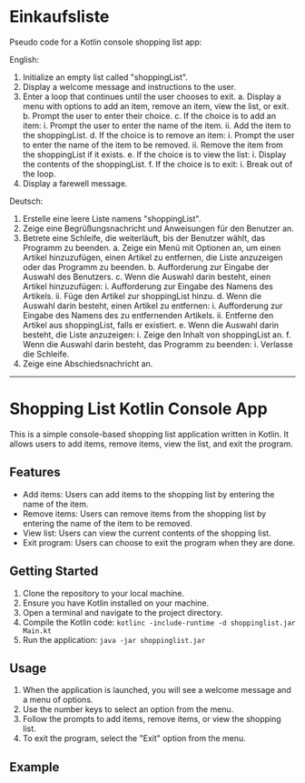 # Einkaufsliste
Pseudo code for a Kotlin console shopping list app:

English:
1. Initialize an empty list called "shoppingList".
2. Display a welcome message and instructions to the user.
3. Enter a loop that continues until the user chooses to exit.
    a. Display a menu with options to add an item, remove an item, view the list, or exit.
    b. Prompt the user to enter their choice.
    c. If the choice is to add an item:
        i. Prompt the user to enter the name of the item.
        ii. Add the item to the shoppingList.
    d. If the choice is to remove an item:
        i. Prompt the user to enter the name of the item to be removed.
        ii. Remove the item from the shoppingList if it exists.
    e. If the choice is to view the list:
        i. Display the contents of the shoppingList.
    f. If the choice is to exit:
        i. Break out of the loop.
4. Display a farewell message.

Deutsch:
1. Erstelle eine leere Liste namens "shoppingList".
2. Zeige eine Begrüßungsnachricht und Anweisungen für den Benutzer an.
3. Betrete eine Schleife, die weiterläuft, bis der Benutzer wählt, das Programm zu beenden.
    a. Zeige ein Menü mit Optionen an, um einen Artikel hinzuzufügen, einen Artikel zu entfernen, die Liste anzuzeigen oder das Programm zu beenden.
    b. Aufforderung zur Eingabe der Auswahl des Benutzers.
    c. Wenn die Auswahl darin besteht, einen Artikel hinzuzufügen:
        i. Aufforderung zur Eingabe des Namens des Artikels.
        ii. Füge den Artikel zur shoppingList hinzu.
    d. Wenn die Auswahl darin besteht, einen Artikel zu entfernen:
        i. Aufforderung zur Eingabe des Namens des zu entfernenden Artikels.
        ii. Entferne den Artikel aus shoppingList, falls er existiert.
    e. Wenn die Auswahl darin besteht, die Liste anzuzeigen:
        i. Zeige den Inhalt von shoppingList an.
    f. Wenn die Auswahl darin besteht, das Programm zu beenden:
        i. Verlasse die Schleife.
4. Zeige eine Abschiedsnachricht an.


--------------------------------------------------------------------------------
# Shopping List Kotlin Console App

This is a simple console-based shopping list application written in Kotlin. It allows users to add items, remove items, view the list, and exit the program.

## Features

- Add items: Users can add items to the shopping list by entering the name of the item.
- Remove items: Users can remove items from the shopping list by entering the name of the item to be removed.
- View list: Users can view the current contents of the shopping list.
- Exit program: Users can choose to exit the program when they are done.

## Getting Started

1. Clone the repository to your local machine.
2. Ensure you have Kotlin installed on your machine.
3. Open a terminal and navigate to the project directory.
4. Compile the Kotlin code: `kotlinc -include-runtime -d shoppinglist.jar Main.kt`
5. Run the application: `java -jar shoppinglist.jar`

## Usage

1. When the application is launched, you will see a welcome message and a menu of options.
2. Use the number keys to select an option from the menu.
3. Follow the prompts to add items, remove items, or view the shopping list.
4. To exit the program, select the "Exit" option from the menu.

## Example

